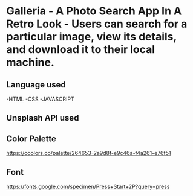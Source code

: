 # Galleria - A Photo Search App In A Retro Look - Users can search for a particular image, view its details, and download it to their local machine.

## Language used
 -HTML 
 -CSS 
 -JAVASCRIPT

## Unsplash API used

## Color Palette
https://coolors.co/palette/264653-2a9d8f-e9c46a-f4a261-e76f51

## Font
https://fonts.google.com/specimen/Press+Start+2P?query=press
